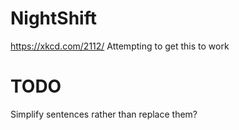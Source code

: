 # NightShift
https://xkcd.com/2112/  Attempting to get this to work

# TODO
Simplify sentences rather than replace them?

